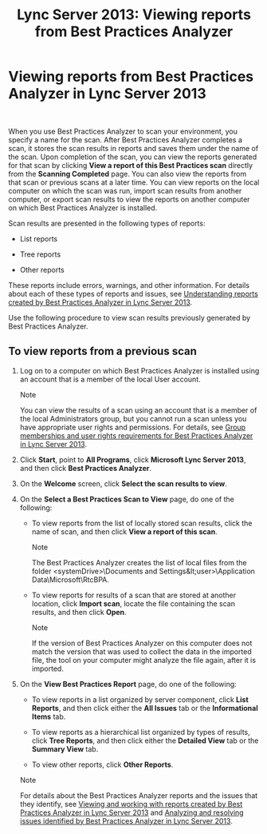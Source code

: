 ﻿---
title: 'Lync Server 2013: Viewing reports from Best Practices Analyzer'
TOCTitle: Viewing reports from Best Practices Analyzer
ms:assetid: 7217a47b-36b1-4923-81ea-df754cff29bb
ms:mtpsurl: https://technet.microsoft.com/en-us/library/Gg607690(v=OCS.15)
ms:contentKeyID: 48184465
ms.date: 07/23/2014
mtps_version: v=OCS.15
---

# Viewing reports from Best Practices Analyzer in Lync Server 2013

 


When you use Best Practices Analyzer to scan your environment, you specify a name for the scan. After Best Practices Analyzer completes a scan, it stores the scan results in reports and saves them under the name of the scan. Upon completion of the scan, you can view the reports generated for that scan by clicking **View a report of this Best Practices scan** directly from the **Scanning Completed** page. You can also view the reports from that scan or previous scans at a later time. You can view reports on the local computer on which the scan was run, import scan results from another computer, or export scan results to view the reports on another computer on which Best Practices Analyzer is installed.

Scan results are presented in the following types of reports:

  - List reports

  - Tree reports

  - Other reports

These reports include errors, warnings, and other information. For details about each of these types of reports and issues, see [Understanding reports created by Best Practices Analyzer in Lync Server 2013](lync-server-2013-understanding-reports-created-by-best-practices-analyzer.md).

Use the following procedure to view scan results previously generated by Best Practices Analyzer.

## To view reports from a previous scan

1.  Log on to a computer on which Best Practices Analyzer is installed using an account that is a member of the local User account.
    

    > [!NOTE]
    > You can view the results of a scan using an account that is a member of the local Administrators group, but you cannot run a scan unless you have appropriate user rights and permissions. For details, see <A href="lync-server-2013-group-memberships-and-user-rights-requirements-for-best-practices-analyzer.md">Group memberships and user rights requirements for Best Practices Analyzer in Lync Server 2013</A>.



2.  Click **Start**, point to **All Programs**, click **Microsoft Lync Server 2013**, and then click **Best Practices Analyzer**.

3.  On the **Welcome** screen, click **Select the scan results to view**.

4.  On the **Select a Best Practices Scan to View** page, do one of the following:
    
      - To view reports from the list of locally stored scan results, click the name of scan, and then click **View a report of this scan**.
        

        > [!NOTE]
        > The Best Practices Analyzer creates the list of local files from the folder &lt;systemDrive&gt;\Documents and Settings\&lt;user&gt;\Application Data\Microsoft\RtcBPA.

    
      - To view reports for results of a scan that are stored at another location, click **Import scan**, locate the file containing the scan results, and then click **Open**.
        

        > [!NOTE]
        > If the version of Best Practices Analyzer on this computer does not match the version that was used to collect the data in the imported file, the tool on your computer might analyze the file again, after it is imported.



5.  On the **View Best Practices Report** page, do one of the following:
    
      - To view reports in a list organized by server component, click **List Reports**, and then click either the **All Issues** tab or the **Informational Items** tab.
    
      - To view reports as a hierarchical list organized by types of results, click **Tree Reports**, and then click either the **Detailed View** tab or the **Summary View** tab.
    
      - To view other reports, click **Other Reports**.
    

    > [!NOTE]
    > For details about the Best Practices Analyzer reports and the issues that they identify, see <A href="lync-server-2013-viewing-and-working-with-reports-created-by-best-practices-analyzer.md">Viewing and working with reports created by Best Practices Analyzer in Lync Server 2013</A> and <A href="lync-server-2013-analyzing-and-resolving-issues-identified-by-best-practices-analyzer.md">Analyzing and resolving issues identified by Best Practices Analyzer in Lync Server 2013</A>.


